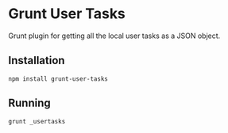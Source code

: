 # Grunt User Tasks

Grunt plugin for getting all the local user tasks as a JSON object.

## Installation

```shell
npm install grunt-user-tasks
```

## Running

```shell
grunt _usertasks
```
